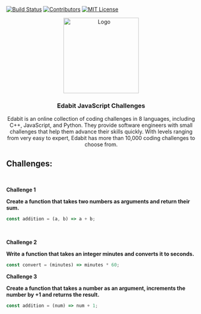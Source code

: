 <!-- PROJECT SHIELDS -->

[![Build Status][build-shield]]()
[![Contributors][contributors-shield]]()
[![MIT License][license-shield]][license-url]

[build-shield]: https://img.shields.io/badge/build-passing-brightgreen.svg?style=flat-square
[contributors-shield]: https://img.shields.io/badge/contributors-1-orange.svg?style=flat-square
[license-shield]: https://img.shields.io/badge/license-MIT-blue.svg?style=flat-square
[license-url]: https://choosealicense.com/licenses/mit

<p align="center">
  <a href="https://edabit.com">
    <img src="https://s3.amazonaws.com/edabit-images/monster003.png" alt="Logo" width="200" height="200">
  </a>

<h3 align="center">Edabit JavaScript Challenges</h3>
<p align="center">
    Edabit is an online collection of coding challenges in 8 languages, including C++, JavaScript, and Python. They provide software engineers with small challenges that help them advance their skills quickly. With levels ranging from very easy to expert, Edabit has more than 10,000 coding challenges to choose from.
</p>

<h2>Challenges: </h2>
<br>

**Challenge 1**
<br>

**Create a function that takes two numbers as arguments and return their sum.**

```javascript
const addition = (a, b) => a + b;
```

<br>

**Challenge 2**
<br>

**Write a function that takes an integer minutes and converts it to seconds.**

```javascript
const convert = (minutes) => minutes * 60;
```

**Challenge 3**
<br>

**Create a function that takes a number as an argument, increments the number by +1 and returns the result.**

```javascript
const addition = (num) => num + 1;
```

